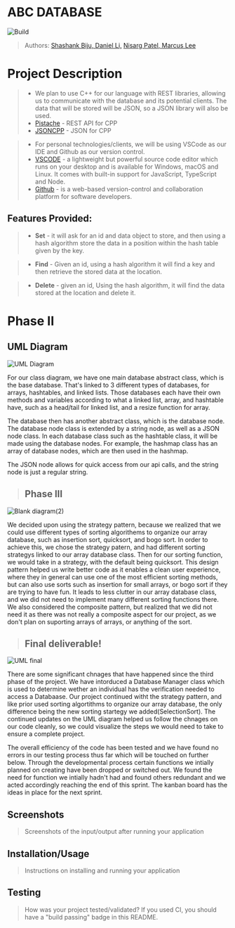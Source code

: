 # ABC DATABASE
![Build](https://github.com/cs100/final-project-abcer/actions/workflows/main.yml/badge.svg)


 > Authors: [Shashank Biju, ](https://github.com/shadJack127)
 >          [Daniel Li,](https://github.com/DanielLiCodes)
 >          [Nisarg Patel, ](https://github.com/NisargIO)
 >          [Marcus Lee ](https://github.com/MLee2003)


# Project Description

> * We plan to use C++ for our language with REST libraries, allowing us to communicate with the database and its potential clients. The data that will be stored will be JSON, so a JSON library will also be used. 
> * [Pistache](https://github.com/pistacheio/pistache) - REST API for CPP
> * [JSONCPP](https://github.com/Tencent/rapidjson) - JSON for CPP

> * For personal technologies/clients, we will be using VSCode as our IDE and Github as our version control.
> * [VSCODE](https://code.visualstudio.com/) - a lightweight but powerful source code editor which runs on your desktop and is available for Windows, macOS and Linux. It comes with built-in support for JavaScript, TypeScript and Node.
> * [Github](https://github.com/) - is a web-based version-control and collaboration platform for software developers.

## Features Provided:
> * **Set** - it will ask for an id and data object to store, and then using a hash algorithm store the data in a position within the hash table given by the key.

> * **Find** -  Given an id, using a hash algorithm it will find a key and then retrieve the stored data at the location.

> * **Delete** - given an id, Using the hash algorithm, it will find the data stored at the location and delete it.


 # Phase II
 
 ## UML Diagram
![UML Diagram](https://user-images.githubusercontent.com/64798216/166169966-2decf51f-9cdf-435f-8c65-9181d8f42210.jpeg)


For our class diagram, we have one main database abstract class, which is the base database. That's linked to 3 different types of databases, for arrays, hashtables, and linked lists. Those databases each have their own methods and variables according to what a linked list, array, and hashtable have, such as a head/tail for linked list, and a resize function for array.

The database then has another abstract class, which is the database node. The database node class is extended by a string node, as well as a JSON node class. In each database class such as the hashtable class, it will be made using the database nodes. For example, the hashmap class has an array of database nodes, which are then used in the hashmap. 

The JSON node allows for quick access from our api calls, and the string node is just a regular string. 
 
 > ## Phase III

![Blank diagram(2)](https://user-images.githubusercontent.com/64798216/168508908-bb8beeb2-8654-4802-ad5e-0c47d48f9ddb.jpeg)

We decided upon using the strategy pattern, because we realized that we could use different types of sorting algorithems to organize our array database, such as insertion sort, quicksort, and bogo sort. In order to achieve this, we chose the strategy patern, and had different sorting strategys linked to our array database class. Then for our sorting function, we would take in a strategy, with the default being quicksort. This design pattern helped us write better code as it enables a clean user experience, where they in general can use one of the most efficient sorting methods, but can also use sorts such as insertion for small arrays, or bogo sort if they are trying to have fun. It leads to less clutter in our array database class, and we did not need to implement many different sorting functions there. We also considered the composite pattern, but realized that we did not need it as there was not really a composite aspect for our project, as we don't plan on suporting arrays of arrays, or anything of the sort.


 
 > ## Final deliverable!

 ![UML final](https://user-images.githubusercontent.com/62776702/171256170-1a8fb58e-d5d5-4dfa-9832-a7914b196806.jpeg)
 
 There are some significant chnages that have happened since the third phase of the project. We have intorduced a Database Manager class which is used to determine wether an individual has the verification needed to access a Databaase. Our project continued witht the strategy pattern, and like prior used sorting algortithms to organize our array database, the only difference being the new sorting startegy we added(SelectionSort). The continued updates on the UML diagram helped us follow the chnages on our code cleanly, so we could visualize the steps we would need to take to ensure a complete project.
 
 The overall efficiency of the code has been tested and we have found no errors in our testing process thus far which will be touched on further below. Through the developmental process certain functions we intially planned on creating have been dropped or switched out. We found the need for function we intially hadn't had and found others redundant and we acted accordingly reaching the end of this sprint. The kanban board has the ideas in place for the next sprint.
 
 ## Screenshots
 > Screenshots of the input/output after running your application
 ## Installation/Usage
 > Instructions on installing and running your application
 ## Testing
 > How was your project tested/validated? If you used CI, you should have a "build passing" badge in this README.
 

